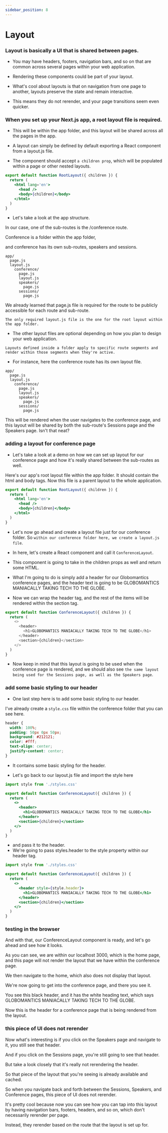 ```yaml
---
sidebar_position: 8
---
```


# Layout

### Layout is basically a UI that is shared between pages.

- You may have headers, footers, navigation bars, and so on that are common across several pages within your web application.

- Rendering these components could be part of your layout.

- What's cool about layouts is that on navigation from one page to another, layouts preserve the state and remain interactive.

- This means they do not rerender, and your page transitions seem even quicker.

### When you set up your Next.js app, a root layout file is required.

- This will be within the app folder, and this layout will be shared across all the pages in the app.

- A layout can simply be defined by default exporting a React component from a layout.js file.

- The component should accept `a children prop`, which will be populated within a page or other nested layouts.

```jsx
export default function RootLayout({ children }) {
  return (
    <html lang='en'>
      <head />
      <body>{children}</body>
    </html>
  )
}
```

- Let's take a look at the app structure.

In our case, one of the sub-routes is the /conference route.

Conference is a folder within the app folder,

and conference has its own sub-routes, speakers and sessions.

```
app/
  page.js
  layout.js
    conference/
      page.js
      layout.js
      speakers/
        page.js
      sessions/
        page.js

```

We already learned that page.js file is required for the route to be publicly accessible for each route and sub-route.

`The only required layout.js file is the one for the root layout within the app folder.`

- The other layout files are optional depending on how you plan to design your web application.

`Layouts defined inside a folder apply to specific route segments and render within those segments when they're active.`

- For instance, here the conference route has its own layout file.

```
app/
  page.js
  layout.js
    conference/
      page.js
      layout.js
      speakers/
        page.js
      sessions/
        page.js

```

This will be rendered when the user navigates to the conference page, and this layout will be shared by both the sub-route's Sessions page and the Speakers page. Isn't that neat?

### adding a layout for conference page

- Let's take a look at a demo on how we can set up layout for our conference page and how it's really shared between the sub-routes as well.

Here's our app's root layout file within the app folder. It should contain the html and body tags. Now this file is a parent layout to the whole application.

```jsx
export default function RootLayout({ children }) {
  return (
    <html lang='en'>
      <head />
      <body>{children}</body>
    </html>
  )
}
```

- Let's now go ahead and create a layout file just for our conference folder. So `within our conference folder here, we create a layout.js file`.

- In here, let's create a React component and call it `ConferenceLayout`.

- This component is going to take in the children props as well and return some HTML.

- What I'm going to do is simply add a header for our Globomantics conference pages, and the header text is going to be GLOBOMANTICS MANIACALLY TAKING TECH TO THE GLOBE.

- Now we can wrap the header tag, and the rest of the items will be rendered within the section tag.

```js
export default function ConferenceLayout({ children }) {
  return (
    <>
      <header>
        <h1>GLOBOMANTICS MANIACALLY TAKING TECH TO THE GLOBE</h1>
      </header>
      <section>{children}</section>
    </>
  )
}
```

- Now keep in mind that this layout is going to be used when the conference page is rendered, and we should also see `the same layout being used for the Sessions page, as well as the Speakers page`.

### add some basic styling to our header

- One last step here is to add some basic styling to our header.

I've already create a `style.css` file within the conference folder that you can see here.

```css conference/styles.css
header {
  width: 100%;
  padding: 50px 0px 50px;
  background: #212121;
  color: #fff;
  text-align: center;
  justify-content: center;
}
```

- It contains some basic styling for the header.

- Let's go back to our layout.js file and import the style here

```jsx
import style from './styles.css'

export default function ConferenceLayout({ children }) {
  return (
    <>
      <header>
        <h1>GLOBOMANTICS MANIACALLY TAKING TECH TO THE GLOBE</h1>
      </header>
      <section>{children}</section>
    </>
  )
}
```

- and pass it to the header.
- We're going to pass styles.header to the style property within our header tag.

```jsx
import style from './styles.css'

export default function ConferenceLayout({ children }) {
  return (
    <>
      <header style={style.header}>
        <h1>GLOBOMANTICS MANIACALLY TAKING TECH TO THE GLOBE</h1>
      </header>
      <section>{children}</section>
    </>
  )
}
```

### testing in the browser

And with that, our ConferenceLayout component is ready, and let's go ahead and see how it looks.

As you can see, we are within our localhost 3000, which is the home page, and this page will not render the layout that we have within the conference page.

We then navigate to the home, which also does not display that layout.

We're now going to get into the conference page, and there you see it.

You see this black header, and it has the white heading text, which says GLOBOMANTICS MANIACALLY TAKING TECH TO THE GLOBE.

Now this is the header for a conference page that is being rendered from the layout.

### this piece of UI does not rerender

Now what's interesting is if you click on the Speakers page and navigate to it, you still see that header.

And if you click on the Sessions page, you're still going to see that header.

But take a look closely that it's really not rerendering the header.

So that piece of the layout that you're seeing is already available and cached.

So when you navigate back and forth between the Sessions, Speakers, and Conference pages, this piece of UI does not rerender.

It's pretty cool because now you can see how you can tap into this layout by having navigation bars, footers, headers, and so on, which don't necessarily rerender per page.

Instead, they rerender based on the route that the layout is set up for.